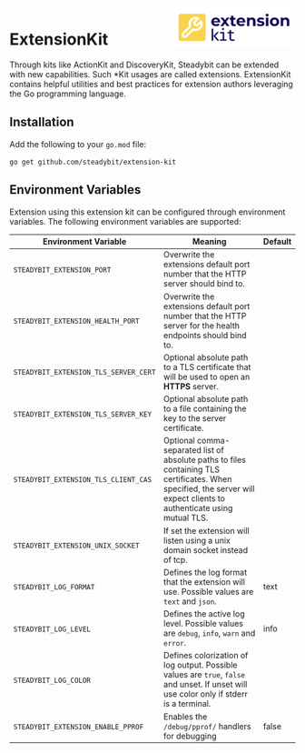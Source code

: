 <img src="./logo.png" height="70" align="right" alt="ExtensionKit logo depicting a wrench within a rounded rectangle on the background">

# ExtensionKit

Through kits like ActionKit and DiscoveryKit, Steadybit can be extended with new capabilities. Such *Kit usages are
called extensions. ExtensionKit
contains helpful utilities and best practices for extension authors leveraging the Go programming language.

## Installation

Add the following to your `go.mod` file:

```
go get github.com/steadybit/extension-kit
```

## Environment Variables

Extension using this extension kit can be configured through environment variables. The following environment variables
are supported:

| Environment Variable                  | Meaning                                                                                                                                                                | Default |
|---------------------------------------|------------------------------------------------------------------------------------------------------------------------------------------------------------------------|---------|
| `STEADYBIT_EXTENSION_PORT`            | Overwrite the extensions default port number that the HTTP server should bind to.                                                                                      |         |
| `STEADYBIT_EXTENSION_HEALTH_PORT`     | Overwrite the extensions default port number that the HTTP server for the health endpoints should bind to.                                                             |         |
| `STEADYBIT_EXTENSION_TLS_SERVER_CERT` | Optional absolute path to a TLS certificate that will be used to open an **HTTPS** server.                                                                             |         |
| `STEADYBIT_EXTENSION_TLS_SERVER_KEY`  | Optional absolute path to a file containing the key to the server certificate.                                                                                         |         |
| `STEADYBIT_EXTENSION_TLS_CLIENT_CAS`  | Optional comma-separated list of absolute paths to files containing TLS certificates. When specified, the server will expect clients to authenticate using mutual TLS. |         |
| `STEADYBIT_EXTENSION_UNIX_SOCKET`     | If set the extension will listen using a unix domain socket instead of tcp.                                                                                            |         |
| `STEADYBIT_LOG_FORMAT`                | Defines the log format that the extension will use. Possible values are `text` and `json`.                                                                             | text    |
| `STEADYBIT_LOG_LEVEL`                 | Defines the active log level. Possible values are `debug`, `info`, `warn` and `error`.                                                                                 | info    |
| `STEADYBIT_LOG_COLOR`                 | Defines colorization of log output. Possible values are `true`, `false` and unset. If unset will use color only if stderr is a terminal.                               |         |
| `STEADYBIT_EXTENSION_ENABLE_PPROF`    | Enables the `/debug/pprof/` handlers for debugging                                                                                                                     | false   |

